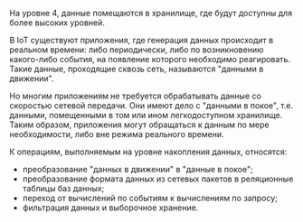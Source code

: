 На уровне 4, данные помещаются в хранилище, где будут доступны для более высоких уровней. 

В IoT существуют приложения, где генерация данных происходит в реальном времени: либо периодически, либо по возникновению какого-либо события, на появление которого необходимо реагировать. Такие данные, проходящие сквозь сеть, называются "данными в движении".

Но многим приложениям не требуется обрабатывать данные со скоростью сетевой передачи. Они имеют дело с "данными в покое", т.е. данными, помещенными в том или ином легкодоступном хранилище. Таким образом, приложения могут обращаться к данным по мере необходимости, либо вне режима реального времени.

К операциям, выполняемым на уровне накопления данных, относятся:
- преобразование "данных в движении" в "данные в покое";
- преобразование формата данных из сетевых пакетов в реляционные таблицы баз данных;
- переход от вычислений по событиям к вычислениям по запросу;
- фильтрация данных и выборочное хранение.